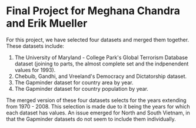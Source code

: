 # Final Project for Meghana Chandra and Erik Mueller
For this project, we have selected four datasets and merged them together.
These datasets include:
1. The University of Maryland - College Park's Global Terrorism Database dataset (joining to parts, the almost complete set and the indpenendent values for 1993).
2. Chebuib, Gandhi, and Vreeland's Democracy and Dictatorship dataset.
3. The Gapminder dataset for country area by year.
4. The Gapminder dataset for country population by year.

The merged version of these four datasets selects for the years extending from 1970 - 2008. This selection is made due to it being the years for which each dataset has values. An issue emerged for North and South Vietnam, in that the Gapminder datasets do not seem to include them individually.
